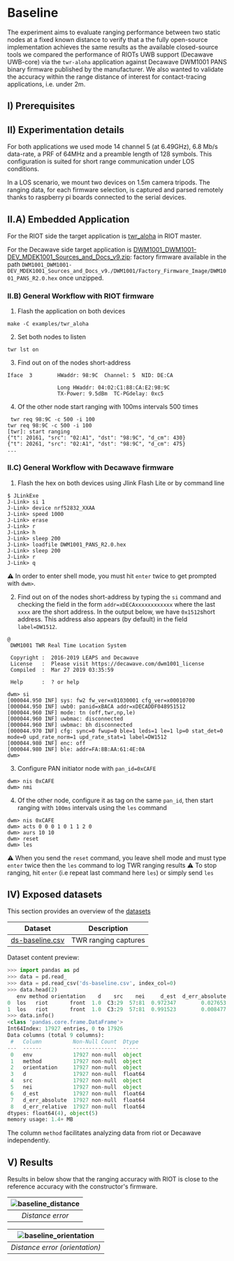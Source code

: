 # Baseline

The experiment aims to evaluate ranging performance between two static nodes at a
fixed known distance to verify that a the fully open-source implementation achieves
the same results as the available closed-source tools we compared the performance of RIOTs
UWB support (Decawave UWB-core) via the `twr-aloha` application against Decawave DWM1001
PANS binary firmware published by the manufacturer. We also wanted to validate the
accuracy within the range distance of interest for contact-tracing applications, i.e. under 2m.

## I) Prerequisites

## II) Experimentation details

For both applications we used mode 14 channel 5 (at 6.49GHz), 6.8 Mb/s data-rate,
a PRF of 64MHz and a preamble length of 128 symbols. This configuration is suited
for short range communication under LOS conditions.

In a LOS scenario, we mount two devices on 1.5m camera tripods. The ranging data,
for each firmware selection, is captured and parsed remotely thanks to raspberry
pi boards connected to the serial devices.

## II.A) Embedded Application

For the RIOT side the target application is [twr_aloha](https://github.com/RIOT-OS/RIOT/blob/master/examples/twr_aloha/README.md)
in RIOT master.

For the Decawave side target application is [DWM1001_DWM1001-DEV_MDEK1001_Sources_and_Docs_v9.zip](https://www.decawave.com/wp-content/uploads/2019/03/DWM1001_DWM1001-DEV_MDEK1001_Sources_and_Docs_v9.zip): factory firmware available in the path `DWM1001_DWM1001-DEV_MDEK1001_Sources_and_Docs_v9./DWM1001/Factory_Firmware_Image/DWM1001_PANS_R2.0.hex` once unzipped.

### II.B) General Workflow with RIOT firmware

1. Flash the application on both devices
```shell
make -C examples/twr_aloha
```
2. Set both nodes to listen

```shell
twr lst on
```

3. Find out on of the nodes short-address

```shell
Iface  3        HWaddr: 98:9C  Channel: 5  NID: DE:CA

                Long HWaddr: 04:02:C1:88:CA:E2:98:9C
                TX-Power: 9.5dBm  TC-PGdelay: 0xc5
```

4. Of the other node start ranging with 100ms intervals 500 times

```shell
 twr req 98:9C -c 500 -i 100
twr req 98:9C -c 500 -i 100
[twr]: start ranging
{"t": 20161, "src": "02:A1", "dst": "98:9C", "d_cm": 430}
{"t": 20261, "src": "02:A1", "dst": "98:9C", "d_cm": 475}
...
```

### II.C) General Workflow with Decawave firmware
1. Flash the hex on both devices using Jlink Flash Lite or by command line
```shell
$ JLinkExe 
J-Link> si 1
J-Link> device nrf52832_XXAA
J-Link> speed 1000
J-Link> erase
J-Link> r
J-Link> h
J-Link> sleep 200
J-Link> loadfile DWM1001_PANS_R2.0.hex
J-Link> sleep 200
J-Link> r
J-Link> q
```
:warning: In order to enter shell mode, you must hit `enter` twice to get prompted with `dwm>`.

2. Find out on of the nodes short-address by typing the `si` command and checking the field in the form `addr=xDECAxxxxxxxxxxxx` where the last `xxxx` are the short address. In the output below, we have `0x1512`short address. This address also appears (by default) in the field `label=DW1512`.

```shell
@
 DWM1001 TWR Real Time Location System

 Copyright :  2016-2019 LEAPS and Decawave
 License   :  Please visit https://decawave.com/dwm1001_license
 Compiled  :  Mar 27 2019 03:35:59

 Help      :  ? or help

dwm> si
[000044.950 INF] sys: fw2 fw_ver=x01030001 cfg_ver=x00010700
[000044.950 INF] uwb0: panid=xBACA addr=xDECADDF048951512
[000044.960 INF] mode: tn (off,twr,np,le)
[000044.960 INF] uwbmac: disconnected
[000044.960 INF] uwbmac: bh disconnected
[000044.970 INF] cfg: sync=0 fwup=0 ble=1 leds=1 le=1 lp=0 stat_det=0 mode=0 upd_rate_norm=1 upd_rate_stat=1 label=DW1512
[000044.980 INF] enc: off
[000044.980 INF] ble: addr=FA:8B:AA:61:4E:0A
dwm> 
```

3. Configure PAN initiator node with `pan_id=0xCAFE`

```shell
dwm> nis 0xCAFE
dwm> nmi 
```

4. Of the other node, configure it as tag on the same `pan_id`, then start ranging with `100ms` intervals  using the `les` command

```shell
dwm> nis 0xCAFE
dwm> acts 0 0 0 1 0 1 1 2 0
dwm> aurs 10 10
dwm> reset
dwm> les
```
:warning: When you send the `reset` command, you leave shell mode and must type `enter` twice then the `les` command to log TWR ranging results
:warning: To stop ranging, hit `enter` (i.e repeat last command here `les`) or simply send `les`

## IV) Exposed datasets

This section provides an overview of the [datasets](./datasets)

| Dataset | Description |
|---------|-------------|
| [ds-baseline.csv](./datasets/ds-baseline.csv) | TWR ranging captures |

Dataset content preview:
```python
>>> import pandas as pd
>>> data = pd.read_
>>> data = pd.read_csv('ds-baseline.csv', index_col=0)
>>> data.head(2)
   env method orientation    d    src    nei     d_est  d_err_absolute  d_err_relative
0  los   riot       front  1.0  C3:29  57:81  0.972347        0.027653        0.027653
1  los   riot       front  1.0  C3:29  57:81  0.991523        0.008477        0.008477
>>> data.info()
<class 'pandas.core.frame.DataFrame'>
Int64Index: 17927 entries, 0 to 17926
Data columns (total 9 columns):
 #   Column          Non-Null Count  Dtype  
---  ------          --------------  -----  
 0   env             17927 non-null  object 
 1   method          17927 non-null  object 
 2   orientation     17927 non-null  object 
 3   d               17927 non-null  float64
 4   src             17927 non-null  object 
 5   nei             17927 non-null  object 
 6   d_est           17927 non-null  float64
 7   d_err_absolute  17927 non-null  float64
 8   d_err_relative  17927 non-null  float64
dtypes: float64(4), object(5)
memory usage: 1.4+ MB
````
The column `method` facilitates analyzing data from riot or Decawave independently.

## V) Results

Results in below show that the ranging accuracy with RIOT is close to the
reference accuracy with the constructor's firmware.

|![baseline_distance](./figures/Figure_1.png)|
|:-------------------------------------------------------------------------------:|
|                          *Distance error*                           |

|![baseline_orientation](./figures/Figure_3.png)|
|:-------------------------------------------------------------------------------:|
|                          *Distance error (orientation)*                           |
